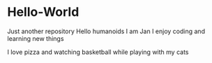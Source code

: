 # Hello-World
Just another repository
Hello humanoids
I am Jan I enjoy coding and learning new things

I love pizza and watching basketball while playing with my cats
